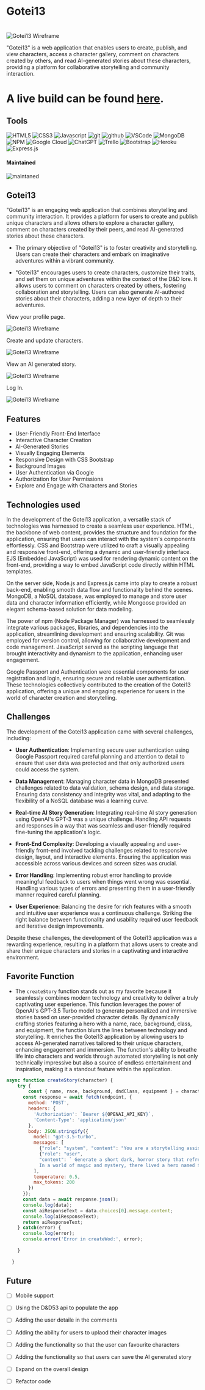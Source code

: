 # Gotei13
# 

![Gotei13 Wireframe](/public/images/wireframe1.png)

"Gotei13" is a web application that enables users to create, publish, and view characters, access a character gallery, comment on characters created by others, and read AI-generated stories about these characters, providing a platform for collaborative storytelling and community interaction.

# A live build can be found [here](https://gotei13-61d7a1b24567.herokuapp.com/).

## Tools

![HTML5](https://img.shields.io/badge/html5-%23E34F26.svg?style=for-the-badge&logo=html5&logoColor=white)
![CSS3](https://img.shields.io/badge/css3-%231572B6.svg?style=for-the-badge&logo=css3&logoColor=white)
![Javascript](https://img.shields.io/badge/JavaScript-F7DF1E?style=for-the-badge&logo=javascript&logoColor=black)
![git](https://img.shields.io/badge/GIT-E44C30?style=for-the-badge&logo=git&logoColor=white)
![github](https://img.shields.io/badge/GitHub-100000?style=for-the-badge&logo=github&logoColor=white)
![VSCode](https://img.shields.io/badge/Visual_Studio_Code-0078D4?style=for-the-badge&logo=visual%20studio%20code&logoColor=white)
![MongoDB](https://img.shields.io/badge/MongoDB-4EA94B?style=for-the-badge&logo=mongodb&logoColor=white)
![NPM](https://img.shields.io/badge/npm-CB3837?style=for-the-badge&logo=npm&logoColor=white)
![Google Cloud](https://img.shields.io/badge/GoogleCloud-%234285F4.svg?style=for-the-badge&logo=google-cloud&logoColor=white)
![ChatGPT](https://img.shields.io/badge/chatGPT-74aa9c?style=for-the-badge&logo=openai&logoColor=white)
![Trello](https://img.shields.io/badge/Trello-%23026AA7.svg?style=for-the-badge&logo=Trello&logoColor=white)
![Bootstrap](https://img.shields.io/badge/bootstrap-%238511FA.svg?style=for-the-badge&logo=bootstrap&logoColor=white)
![Heroku](https://img.shields.io/badge/heroku-%23430098.svg?style=for-the-badge&logo=heroku&logoColor=white)
![Express.js](https://img.shields.io/badge/express.js-%23404d59.svg?style=for-the-badge&logo=express&logoColor=%2361DAFB)

#### Maintained
![maintaned](https://img.shields.io/badge/Maintained%3F-yes-green.svg)

## Gotei13

"Gotei13" is an engaging web application that combines storytelling and community interaction. It provides a platform for users to create and publish unique characters and allows others to explore a character gallery, comment on characters created by their peers, and read AI-generated stories about these characters.

- The primary objective of "Gotei13" is to foster creativity and storytelling. Users can create their characters and embark on imaginative adventures within a vibrant community.

- "Gotei13" encourages users to create characters, customize their traits, and set them on unique adventures within the context of the D&D lore.
It allows users to comment on characters created by others, fostering collaboration and storytelling.
Users can also generate AI-authored stories about their characters, adding a new layer of depth to their adventures.


View your profile page.

![Gotei13 Wireframe](/public/images/wireframe2.png)

 Create and update characters.

![Gotei13 Wireframe](/public/images/wireframe3.png)

View an AI generated story.

![Gotei13 Wireframe](/public/images/wireframe4.png)

Log In.

![Gotei13 Wireframe](/public/images/wireframe5.png)

## Features
- User-Friendly Front-End Interface
- Interactive Character Creation
- AI-Generated Stories
- Visually Engaging Elements
- Responsive Design with CSS Bootstrap
- Background Images
- User Authentication via Google
- Authorization for User Permissions
- Explore and Engage with Characters and Stories

## Technologies used

In the development of the Gotei13 application, a versatile stack of technologies was harnessed to create a seamless user experience. HTML, the backbone of web content, provides the structure and foundation for the application, ensuring that users can interact with the system's components effortlessly. CSS and Bootstrap were utilized to craft a visually appealing and responsive front-end, offering a dynamic and user-friendly interface. EJS (Embedded JavaScript) was used for rendering dynamic content on the front-end, providing a way to embed JavaScript code directly within HTML templates.

On the server side, Node.js and Express.js came into play to create a robust back-end, enabling smooth data flow and functionality behind the scenes. MongoDB, a NoSQL database, was employed to manage and store user data and character information efficiently, while Mongoose provided an elegant schema-based solution for data modeling.

The power of npm (Node Package Manager) was harnessed to seamlessly integrate various packages, libraries, and dependencies into the application, streamlining development and ensuring scalability. Git was employed for version control, allowing for collaborative development and code management. JavaScript served as the scripting language that brought interactivity and dynamism to the application, enhancing user engagement.

Google Passport and Authentication were essential components for user registration and login, ensuring secure and reliable user authentication. These technologies collectively contributed to the creation of the Gotei13 application, offering a unique and engaging experience for users in the world of character creation and storytelling.

## Challenges

The development of the Gotei13 application came with several challenges, including:

- **User Authentication**: Implementing secure user authentication using Google Passport required careful planning and attention to detail to ensure that user data was protected and that only authorized users could access the system.

- **Data Management**: Managing character data in MongoDB presented challenges related to data validation, schema design, and data storage. Ensuring data consistency and integrity was vital, and adapting to the flexibility of a NoSQL database was a learning curve.

- **Real-time AI Story Generation**: Integrating real-time AI story generation using OpenAI's GPT-3 was a unique challenge. Handling API requests and responses in a way that was seamless and user-friendly required fine-tuning the application's logic.

- **Front-End Complexity**: Developing a visually appealing and user-friendly front-end involved tackling challenges related to responsive design, layout, and interactive elements. Ensuring the application was accessible across various devices and screen sizes was crucial.

- **Error Handling**: Implementing robust error handling to provide meaningful feedback to users when things went wrong was essential. Handling various types of errors and presenting them in a user-friendly manner required careful planning.

- **User Experience**: Balancing the desire for rich features with a smooth and intuitive user experience was a continuous challenge. Striking the right balance between functionality and usability required user feedback and iterative design improvements.

Despite these challenges, the development of the Gotei13 application was a rewarding experience, resulting in a platform that allows users to create and share their unique characters and stories in a captivating and interactive environment.

## Favorite Function
- The `createStory` function stands out as my favorite because it seamlessly combines modern technology and creativity to deliver a truly captivating user experience. This function leverages the power of OpenAI's GPT-3.5 Turbo model to generate personalized and immersive stories based on user-provided character details. By dynamically crafting stories featuring a hero with a name, race, background, class, and equipment, the function blurs the lines between technology and storytelling. It enriches the Gotei13 application by allowing users to access AI-generated narratives tailored to their unique characters, enhancing engagement and immersion. The function's ability to breathe life into characters and worlds through automated storytelling is not only technically impressive but also a source of endless entertainment and inspiration, making it a standout feature within the application.

```js
async function createStory(character) {
    try {
        const { name, race, background, dndClass, equipment } = character;
      const response = await fetch(endpoint, {
        method: 'POST',
        headers: {
          'Authorization': `Bearer ${OPENAI_API_KEY}`,
          'Content-Type': 'application/json'
        },
        body: JSON.stringify({
          model: "gpt-3.5-turbo",
          messages: [
            {"role": "system", "content": "You are a storytelling assistant."},
            {"role": "user", 
            "content": ` Generate a short dark, horror story that refrences D&D lore and describe battles in detail based on the following prompt:
            In a world of magic and mystery, there lived a hero named ${name}. ${name} was a ${race} from a ${background} background, trained as a ${dndClass}. Equipped with ${equipment}, they embarked on a grand adventure. Describe their dark and grim journey and bone chilling encounters in captivating detail.`}
          ],
          temperature: 0.5,
          max_tokens: 200
        })
      });
      const data = await response.json();
      console.log(data);
      const aiResponseText = data.choices[0].message.content;
      console.log(aiResponseText);
      return aiResponseText;  
    } catch(error) {
      console.log(error);
      console.error('Error in createWod:', error);
    
    }
    
  }

```

## Future
- [ ] Mobile support
- [ ] Using the D&D53 api to populate the app
- [ ] Adding the user detaile in the comments
- [ ] Adding the ability for users to uplaod their character images
- [ ] Adding the functionality so that the user can favourite characters
- [ ] Adding the functionality so that users can save the AI generated story
- [ ] Expand on the overall design
- [ ] Refactor code 

